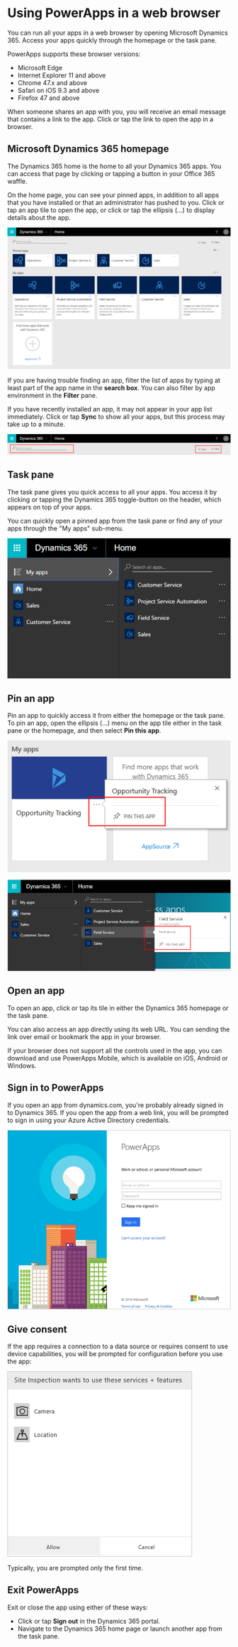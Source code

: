 <properties
    pageTitle="Use apps in a web browser | Microsoft PowerApps"
    description="Walkthrough of how to use apps in the web browser"
    services=""
    suite="powerapps"
    documentationCenter="na"
    authors="fikaradz"
    manager="anneta"
    editor=""
    tags=""
 />
<tags
    ms.service="powerapps"
    ms.devlang="na"
    ms.topic="article"
    ms.tgt_pltfrm="na"
    ms.workload="na"
    ms.date="10/12/2016"
    ms.author="fikaradz"/>

# Using PowerApps in a web browser #
You can run all your apps in a web browser by opening Microsoft Dynamics 365. Access your apps quickly through the homepage or the task pane.

PowerApps supports these browser versions:

* Microsoft Edge
* Internet Explorer 11 and above
* Chrome 47.x and above
* Safari on iOS 9.3 and above
* Firefox 47 and above

When someone shares an app with you, you will receive an email message that contains a link to the app. Click or tap the link to open the app in a browser.

## Microsoft Dynamics 365 homepage ##
The Dynamics 365 home is the home to all your Dynamics 365 apps. You can access that page by clicking or tapping a button in your Office 365 waffle.  

On the home page, you can see your pinned apps, in addition to all apps that you have installed or that an administrator has pushed to you. Click or tap an app tile to open the app, or click or tap the ellipsis (...) to display details about the app.

![Connection](./media/run-app-browser/dynamics-365-home.png)

If you are having trouble finding an app, filter the list of apps by typing at least part of the app name in the **search box**. You can also filter by app environment in the **Filter** pane.

If you have recently installed an app, it may not appear in your app list immediately. Click or tap **Sync** to show all your apps, but this process may take up to a minute.

![Connection](./media/run-app-browser/search-sync-filter.png)

## Task pane ##
The task pane gives you quick access to all your apps. You access it by clicking or tapping the Dynamics 365 toggle-button on the header, which appears on top of your apps.

You can quickly open a pinned app from the task pane or find any of your apps through the "My apps" sub-menu.

![Connection](./media/run-app-browser/taskpane.png)

## Pin an app ##
Pin an app to quickly access it from either the homepage or the task pane. To pin an app, open the ellipsis (...) menu on the app tile either in the task pane or the homepage, and then select **Pin this app**.

![Connection](./media/run-app-browser/homepage-pin.png)

![Connection](./media/run-app-browser/taskpane-pin.png)

## Open an app ##
To open an app, click or tap its tile in either the Dynamics 365 homepage or the task pane.

You can also access an app directly using its web URL. You can sending the link over email or bookmark the app in your browser.

If your browser does not support all the controls used in the app, you can download and use PowerApps Mobile, which is available on iOS, Android or Windows.  

## Sign in to PowerApps ##
If you open an app from dynamics.com, you're probably already signed in to Dynamics 365. If you open the app from a web link, you will be prompted to sign in using your Azure Active Directory credentials.

![Connection](./media/run-app-browser/web-login.png)

## Give consent ##
If the app requires a connection to a data source or requires consent to use device capabilities, you will be prompted for configuration before you use the app:  

![Connection](./media/run-app-browser/app-connection.png)

Typically, you are prompted only the first time.

## Exit PowerApps ##
Exit or close the app using either of these ways:
- Click or tap **Sign out** in the Dynamics 365 portal.
- Navigate to the Dynamics 365 home page or launch another app from the task pane.
